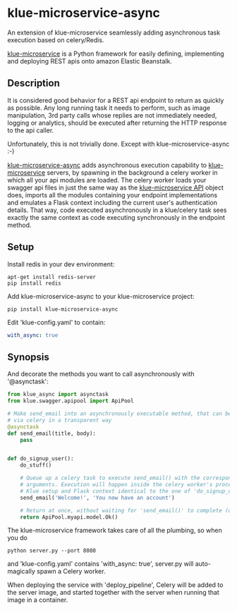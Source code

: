 # klue-microservice-async

An extension of klue-microservice seamlessly adding asynchronous task execution
based on celery/Redis.

[klue-microservice](https://github.com/erwan-lemonnier/klue-microservice) is a
Python framework for easily defining, implementing and deploying REST apis onto
amazon Elastic Beanstalk.

## Description

It is considered good behavior for a REST api endpoint to return as quickly as
possible. Any long running task it needs to perform, such as image
manipulation, 3rd party calls whose replies are not immediately needed, logging
or analytics, should be executed after returning the HTTP response to the api
caller.

Unfortunately, this is not trivially done. Except with klue-microservice-async :-)

[klue-microservice-async](https://github.com/erwan-lemonnier/klue-microservice-async)
adds asynchronous execution capability to
[klue-microservice](https://github.com/erwan-lemonnier/klue-microservice)
servers, by spawning in the background a celery worker in which all your api
modules are loaded. The celery worker loads your swagger api files in just the
same way as the [klue-microservice
API](https://github.com/erwan-lemonnier/klue-microservice/blob/master/klue_microservice/__init__.py)
object does, imports all the modules containing your endpoint implementations
and emulates a Flask context including the current user's authentication
details. That way, code executed asynchronously in a klue/celery task sees
exactly the same context as code executing synchronously in the endpoint
method.

## Setup

Install redis in your dev environment:

```shell
apt-get install redis-server
pip install redis
```

Add klue-microservice-async to your klue-microservice project:

```shell
pip install klue-microservice-async
```

Edit 'klue-config.yaml' to contain:

```yaml
with_async: true
```

## Synopsis

And decorate the methods you want to call asynchronously with '@asynctask':

```python
from klue_async import asynctask
from klue.swagger.apipool import ApiPool

# Make send_email into an asynchronously executable method, that can be called
# via celery in a transparent way
@asynctask
def send_email(title, body):
    pass


def do_signup_user():
    do_stuff()

    # Queue up a celery task to execute send_email() with the corresponding
    # arguments. Execution will happen inside the celery worker's process, in a
    # Klue setup and Flask context identical to the one of 'do_signup_user()'
    send_email('Welcome!', 'You now have an account')

    # Return at once, without waiting for 'send_email()' to complete (or even start)
    return ApiPool.myapi.model.Ok()
```

The klue-microservice framework takes care of all the plumbing, so when you do

```
python server.py --port 8080
```

and 'klue-config.yaml' contains 'with_async: true', server.py will auto-magically
spawn a Celery worker.

When deploying the service with 'deploy_pipeline', Celery will be added to the
server image, and started together with the server when running that image in a
container.